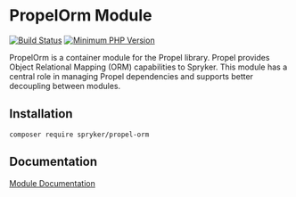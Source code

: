 # PropelOrm Module
[![Build Status](https://travis-ci.org/spryker/propel-orm.svg)](https://travis-ci.org/spryker/propel-orm)
[![Minimum PHP Version](https://img.shields.io/badge/php-%3E%3D%207.2-8892BF.svg)](https://php.net/)

PropelOrm is a container module for the Propel library. Propel provides Object Relational Mapping (ORM) capabilities to Spryker. This module has a central role in managing Propel dependencies and supports better decoupling between modules.

## Installation

```
composer require spryker/propel-orm
```

## Documentation

[Module Documentation](https://academy.spryker.com/developing_with_spryker/module_guide/modules.html)
